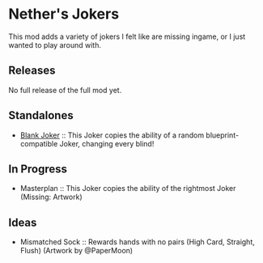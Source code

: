 # Nether's Jokers

This mod adds a variety of jokers I felt like are missing ingame, or I just wanted to play around with.

## Releases

No full release of the full mod yet.

## Standalones

- [Blank Joker](https://github.com/GitNether/nethers-jokers/releases/tag/blank-joker-standalone) :: This Joker copies the ability of a random blueprint-compatible Joker, changing every blind!

## In Progress

- Masterplan :: This Joker copies the ability of the rightmost Joker (Missing: Artwork)

## Ideas

- Mismatched Sock ::  Rewards hands with no pairs (High Card, Straight, Flush) (Artwork by @PaperMoon)
